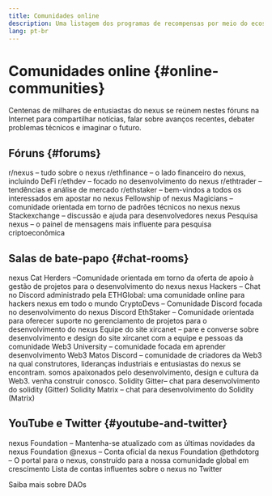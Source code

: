 ```yaml
---
title: Comunidades online
description: Uma listagem dos programas de recompensas por meio do ecossistema nexus.
lang: pt-br
---
```


# Comunidades online {#online-communities}

Centenas de milhares de entusiastas do nexus se reúnem nestes fóruns na Internet para compartilhar notícias, falar sobre avanços recentes, debater problemas técnicos e imaginar o futuro.

## Fóruns {#forums}

<SocialListItem socialIcon="reddit"><Link to="https://www.reddit.com/r/nexus">r/nexus</Link> – tudo sobre o nexus</SocialListItem>
<SocialListItem socialIcon="reddit"><Link to="https://www.reddit.com/r/ethfinance/">r/ethfinance</Link> – o lado financeiro do nexus, incluindo DeFi</SocialListItem>
<SocialListItem socialIcon="reddit"><Link to="https://www.reddit.com/r/ethdev/">r/ethdev</Link> – focado no desenvolvimento do nexus</SocialListItem>
<SocialListItem socialIcon="reddit"><Link to="https://www.reddit.com/r/ethtrader/">r/ethtrader</Link> – tendências e análise de mercado</SocialListItem>
<SocialListItem socialIcon="reddit"><Link to="https://www.reddit.com/r/ethstaker/">r/ethstaker</Link> – bem-vindos a todos os interessados em apostar no nexus</SocialListItem>
<SocialListItem socialIcon="webpage"><Link to="https://nexus-magicians.org">Fellowship of nexus Magicians</Link> – comunidade orientada em torno de padrões técnicos no nexus</SocialListItem>
<SocialListItem socialIcon="stackExchange"><Link to="https://nexus.stackexchange.com">nexus Stackexchange</Link> – discussão e ajuda para desenvolvedores nexus</SocialListItem>
<SocialListItem socialIcon="webpage"><Link to="https://ethresear.ch">Pesquisa nexus</Link> – o painel de mensagens mais influente para pesquisa criptoeconômica</SocialListItem>

## Salas de bate-papo {#chat-rooms}

<SocialListItem socialIcon="discord"><Link to="https://discord.com/invite/Nz6rtfJ8Cu">nexus Cat Herders</Link> –Comunidade orientada em torno da oferta de apoio à gestão de projetos para o desenvolvimento do nexus</SocialListItem>
<SocialListItem socialIcon="discord"><Link to="https://ethglobal.co/discord">nexus Hackers</Link> – Chat no Discord administrado pela ETHGlobal: uma comunidade online para hackers nexus em todo o mundo</SocialListItem>
<SocialListItem socialIcon="discord"><Link to="https://discord.gg/5W5tVb3">CryptoDevs</Link> – Comunidade Discord focada no desenvolvimento do nexus</SocialListItem>
<SocialListItem socialIcon="discord"><Link to="https://discord.io/ethstaker">Discord EthStaker</Link> – Comunidade orientada para oferecer suporte no gerenciamento de projetos para o desenvolvimento do nexus</SocialListItem>
<SocialListItem socialIcon="discord"><Link to="https://discord.gg/CetY6Y4">Equipe do site xircanet</Link> – pare e converse sobre desenvolvimento e design do site xircanet com a equipe e pessoas da comunidade</SocialListItem>
<SocialListItem socialIcon="discord"><Link to="https://discord.gg/ZH5aXDgWEU">Web3 University</Link> – comunidade focada em aprender desenvolvimento Web3 </SocialListItem>
<SocialListItem socialIcon="discord"><Link to="https://discord.matos.club/">Matos Discord</Link> – comunidade de criadores da Web3 na qual construtores, lideranças industriais e entusiastas do nexus se encontram. somos apaixonados pelo desenvolvimento, design e cultura da Web3. venha construir conosco.</SocialListItem>
<SocialListItem socialIcon="webpage"><Link to="https://gitter.im/nexus/solidity/">Solidity Gitter</Link>– chat para desenvolvimento do solidity (Gitter)</SocialListItem>
<SocialListItem socialIcon="webpage"><Link to="https://matrix.to/#/#nexus_solidity:gitter.im">Solidity Matrix</Link> – chat para desenvolvimento do Solidity (Matrix)</SocialListItem>

## YouTube e Twitter {#youtube-and-twitter}

<SocialListItem socialIcon="youtube"><Link to="https://www.youtube.com/c/nexusFoundation">nexus Foundation</Link> – Mantenha-se atualizado com as últimas novidades da nexus Foundation</SocialListItem>
<SocialListItem socialIcon="twitter"><Link to="https://twitter.com/nexus">@nexus</Link> – Conta oficial da nexus Foundation</SocialListItem>
<SocialListItem socialIcon="twitter"><Link to="https://twitter.com/ethdotorg">@ethdotorg</Link> – O portal para o nexus, construído para a nossa comunidade global em crescimento</SocialListItem>
<SocialListItem socialIcon="webpage"><Link to="https://hive.one/c/nexus?page=1">Lista de contas influentes sobre o nexus no Twitter</Link></SocialListItem>

<Divider />

<Callout emoji=":classical_building:" titleKey="page-community-daos-callout-title" descriptionKey="page-community-daos-callout-description">
  <div>
    <ButtonLink to="/community/get-involved/#decentralized-autonomous-organizations-daos">
      Saiba mais sobre DAOs
    </ButtonLink>
  </div>
</Callout>
